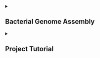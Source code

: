 <details> <summary><H2> Bacterial Genome Assembly </H2></summary>

Using raw data already on Ron, you will losely follow [this](https://github.com/Joseph7e/MDIBL-T3-WGS-Tutorial) tutorial on bacterial genome assembly and annotation. 

Some stuff you will get done:

- cleaning + assessment of raw read inputs
- Genome assembly
- Genome assessment + quality checking
- Organism identification
- Genome filtering
- Visualization of Genome

<details> <summary><H3>  an example of a final genome visualization! </H2></summary>
  
![](https://github.com/Joseph7e/MDIBL-T3-WGS-Tutorial/blob/master/img/genome-visual.png)
  
</details> <!-- End final visualizations -->

</details> <!-- End Bacterial Genome Assembly -->

<details> <summary><H2> Project Tutorial </H2></summary>

For each program that we run in this tutorial, a link to the manual is provided. It is a good idea to skim through to get a good idea of what what options are available, and the purpose of the program. Most commands will use the general options in this tutorial, but depending on your data you may need to adjust some options. Don't forget other ways we talked about finding information on commands (ie `-h`, `--help`, etc).

While you follow this tutorial, make sure to remember that all code should be put into a project script file that will be turned in at the end of the project. Commands that are for you such as `ls`, `cd`, `less`, etc do not go in scripts, only the commands that create, remove, or modify files should be in your script. 

## Starting Data
These samples were sequenced using:
- Illumina HiSeq 2500, paired-end, 250 bp sequencing reads

You will recieve:
- 4 raw fastq files
    - 2 `sample1_R1.fastq.gz` (forward reads denoted by "R1")
    - 2 `sample2_R2.fastq.gz` (reverse reads denoted by "R2")
        - the full name explanation is `SampleName_Barcode_LaneNumber_Direction_001.fastq.gz`
- you will have to run both mystery samples through the whole pipeline.
    - a for loop, multiple for loops, wildcards, and/or variables will be very useful in your script to avoid repeating the same commands for each sample.

## Prepare Your Project Directory + Environment

1. Create a new directory for your project, and navigate into it:
2. Change your permissions so that I can give you your sample
3. Set up your subdirectory structure. Do this early so that you never get confused at what step data is created in!
4. Make a subdirectory for you script. This should be your git repo so that you can update your github every time you update the script. every time you update the script.
5. Either use tmux or nohup to run your script + commands.
    - This makes it so long running commands will not be interrupted if your terminal disconnects or you close your laptop.    
        - [tmux cheatsheet](https://tmuxcheatsheet.com/)
        - [nohup tutorial](https://www.geeksforgeeks.org/nohup-command-in-linux-with-examples/)

6. Activate the `genomics` conda environment
    - if you use tmux, the screen you activate it in will stay in the environmnet
    - if not, you need to activate the environment every time you log into RON
    - you can activate the environment within your script using `source activate genomics` towards the top
## Basic Read Assessment 
These files are gzipped to reduce the large file size of genomic data. Many of the commands we have learned have a version that works with zipped/ compressed file types. `zcat`, `zgrep`, and `zless` all work.

1. take a look at your files using `less -S`. Make sure the files look like fastq files
2. check the number of reads in your files. 
    - Always start by counting the number of reads in each sample. This is done to quickly assess whether we have enough data to assemble a meaningful genome. Usually these file contains millions of reads. Forward and Reverse reads have the same number of entries so you only need to count one.
3. check total bp of your samples
    - (total reads) x (read length of 250) x ( 2 for paired-end) = total base pairs

4. roughly estimate genome coverage of bacterial genome
    - (total base pairs) / (estimated bacterial genome size of ~7Mbp)

```bash
# repeat for each mystery sample
zgrep -c '^@' sample_forward_read
echo "read_count * 250 * 2" | bc
echo "total_bp / 7000000" | bc
```

Coverage Generally greater than 10x is considered good for an assembly to take place. If you don't get this number, normally you would have to go back out and collect more data, or scrap the project.

## Quality Control of Reads
[Fastqc](https://www.bioinformatics.babraham.ac.uk/projects/fastqc/) is the standard for read assessment. It gives you stats for each read file. This gives you assurance that your data is good enough to continue with the assembly.

1. Use `FastQC` to assess the quality of your reads. This will generate a report in HTML format that you can open in a web browser.
    - Make sure to run FastQC on both forward and reverse reads.
    - Just as a reminder, make a directory for the output of `fastqc`. If you look at `--help`, you can see that there is a `-o` flag to denote where you want the output to go
2. Download the resulting `html` files to your local device to view2. Download the resulting `html` files to your local device to view

## Adapter and Quality Trimming

[Trimmomatic](http://www.usadellab.org/cms/uploads/supplementary/Trimmomatic/TrimmomaticManual_V0.32.pdf) is the standard tool, but [this figure](https://www.researchgate.net/figure/Comparison-of-various-tools-for-trimming-adapters_tbl1_228099841) shows many other tools that cut adaptors and/or trim low-quality bases.

You may have noticed from the fastqc output the some of your reads have poor qualities towards the end of the sequence, this is especially true for the reverse reads and is common for Illumina data. You may also notice that the fastqc report 'failed' for adapter content. The Trimmomtic program will be used to trim these low quality bases and to remove the adapters.

(Joe)[https://github.com/Joseph7e] created a wrapper script called `trim_scriptV2.sh` which makes this program much easier to use. It is available on the server by calling its name. For this wrapper script the input is the raw forward and reverse reads and the output will be new trimmed fastq files. We will use these trimmed reads for our genome assembly. When you are more comfortable using BASH you can call Trimmomatic directly by using the manual or by copying the code from the provided script.

1. take a look at the script at what is inside the script
    - you should notice that although the trimmomatic part is a bit confusing, you should understand how this script helps take in both foward and reverse reads, and designates output names

```bash
which trim_scriptV2.sh
less "path to trim_scriptV2.sh"
```
2. Run the script on your reads.
3. Move trimmed reads to new directory
4. Repeat Quality Control Steps on these newly trimmed reads
    - You should notice a difference, especially in the quality scores and adapter content if these were lacking before.

## Genome Assembly


</details> <!-- End Project Tutorial -->
